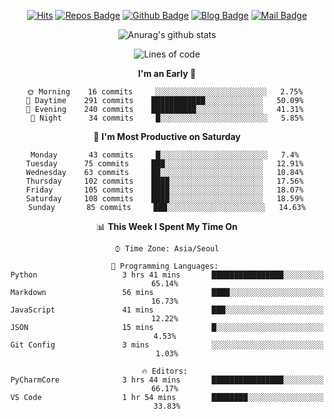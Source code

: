 
<div align=center>

[![Hits](https://hits.seeyoufarm.com/api/count/incr/badge.svg?url=https%3A%2F%2Fgithub.com/sangm1n)](https://hits.seeyoufarm.com) 
[![Repos Badge](https://badges.pufler.dev/repos/sangm1n)](https://badges.pufler.dev)
[![Github Badge](http://img.shields.io/badge/-github-black?style=flat-square&logo=github&logoColor=white&link=https:https://github.com/sangm1n/)](https://github.com/sangm1n/)
[![Blog Badge](http://img.shields.io/badge/-devlog-00C7B7?style=flat-square&logo=Netlify&logoColor=white&link=https:https://sangminlog.netlify.app/)](https://sangminlog.netlify.app/)
[![Mail Badge](http://img.shields.io/badge/-mail-D14836?style=flat-square&logo=Gmail&logoColor=white&link=mailto:dltkd96als@naver.com)](mailto:dltkd96als@naver.com/)

![Anurag's github stats](https://github-readme-stats.vercel.app/api?username=sangm1n&show_icons=true&theme=highcontrast)

</div>

<div align=center>
 
<!--START_SECTION:waka-->
![Lines of code](https://img.shields.io/badge/From%20Hello%20World%20I%27ve%20Written-2.2%20million%20lines%20of%20code-blue)

**I'm an Early 🐤** 

```text
🌞 Morning    16 commits     ░░░░░░░░░░░░░░░░░░░░░░░░░   2.75% 
🌆 Daytime    291 commits    ████████████░░░░░░░░░░░░░   50.09% 
🌃 Evening    240 commits    ██████████░░░░░░░░░░░░░░░   41.31% 
🌙 Night      34 commits     █░░░░░░░░░░░░░░░░░░░░░░░░   5.85%

```
📅 **I'm Most Productive on Saturday** 

```text
Monday       43 commits     █░░░░░░░░░░░░░░░░░░░░░░░░   7.4% 
Tuesday      75 commits     ███░░░░░░░░░░░░░░░░░░░░░░   12.91% 
Wednesday    63 commits     ██░░░░░░░░░░░░░░░░░░░░░░░   10.84% 
Thursday     102 commits    ████░░░░░░░░░░░░░░░░░░░░░   17.56% 
Friday       105 commits    ████░░░░░░░░░░░░░░░░░░░░░   18.07% 
Saturday     108 commits    ████░░░░░░░░░░░░░░░░░░░░░   18.59% 
Sunday       85 commits     ███░░░░░░░░░░░░░░░░░░░░░░   14.63%

```


📊 **This Week I Spent My Time On** 

```text
⌚︎ Time Zone: Asia/Seoul

💬 Programming Languages: 
Python                   3 hrs 41 mins       ████████████████░░░░░░░░░   65.14% 
Markdown                 56 mins             ████░░░░░░░░░░░░░░░░░░░░░   16.73% 
JavaScript               41 mins             ███░░░░░░░░░░░░░░░░░░░░░░   12.22% 
JSON                     15 mins             █░░░░░░░░░░░░░░░░░░░░░░░░   4.53% 
Git Config               3 mins              ░░░░░░░░░░░░░░░░░░░░░░░░░   1.03%

🔥 Editors: 
PyCharmCore              3 hrs 44 mins       ████████████████░░░░░░░░░   66.17% 
VS Code                  1 hr 54 mins        ████████░░░░░░░░░░░░░░░░░   33.83%

```


<!--END_SECTION:waka-->

</div>

<!--
**sangm1n/sangm1n** is a ✨ _special_ ✨ repository because its `README.md` (this file) appears on your GitHub profile.

Here are some ideas to get you started:

- 🔭 I’m currently working on ...
- 🌱 I’m currently learning ...
- 👯 I’m looking to collaborate on ...
- 🤔 I’m looking for help with ...
- 💬 Ask me about ...
- 📫 How to reach me: ...
- 😄 Pronouns: ...
- ⚡ Fun fact: ...

https://shields.io/
-->


